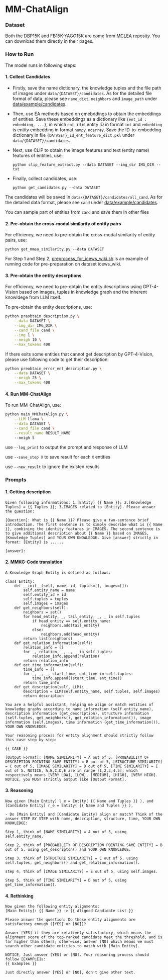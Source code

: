 # MM-ChatAlign

### Dataset

Both the DBP15K and FB15K-YAGO15K are come from [MCLEA](https://github.com/lzxlin/MCLEA) reposity. You can download them directly in their pages.



### How to Run

The model runs in following steps:

#### 1. Collect Candidates

- Firstly, save the name dictionary, the knowledge tuples and the file path of images under `data/{DATASET}/candidates`. As for the detailed file format of data, please see `name_dict`, `neighbors` and `image_path` under [data/example/candidates](data/example/candidates).

- Then, use EA methods based on emebddings to obtain the embeddings of entities. Save these embeddings as a dictionary like `{ent_id : embedding, ...}`, in which `ent_id` is entity ID in format `int` and `embedding` is entity embedding in format `numpy.ndarray`. Save the ID-to-embedding dictionary in file `{DATASET}_id_ent_feature_dict.pkl` under `data/{DATASET}/candidates`.

- Next, use CLIP to obtain the image features and text (entity name) features of entities, use:

  ```
  python clip_feature_extract.py --data DATASET --img_dir IMG_DIR --txt
  ```

- Finally, collect candidates, use:

  ```
  python get_candidates.py --data DATASET
  ```

The candidates will be saved in `data/{DATASET}/candidates/all_cand`. As for the detailed data format, please see `cand` under [data/example/candidates](data/example/candidates).

You can sample part of entities from `cand` and save them in other files

#### 2. Pre-obtain the cross-modal similarity of entity pairs

For efficiency, we need to pre-obtain the cross-modal similarity of entity pairs, use:

```
python get_mmea_similarity.py --data DATASET
```

For Step 1 and Step 2, [preprocess_for_icews_wiki.sh](preprocess_for_icews_wiki.sh) is an example of running code for pre-preparation on dataset icews_wiki.

#### 3. Pre-obtain the entity descrptions

For efficiency, we need to pre-obtain the entity descriptions using GPT-4-Vision based on images, tuples in knowledge graph and the inherent knowldege from LLM itself.

To  pre-obtain the entity descriptions, use:

```bash
python preobtain_description.py \
	--data DATASET \
    --img_dir IMG_DIR \
	--cand_file cand \
	--img 1 \
	--neigh 10 \
	--max_tokens 400
```

If there exits some entities that cannot get description by GPT-4-Vision, please use following code to get their description:

```bash
python preobtain_error_ent_description.py \
	--data DATASET \
	--neigh 25 \
	--max_tokens 400
```

#### 4. Run MM-ChatAlign

To run MM-ChatAlign, use:

```bash
python main_MMChatAlign.py \
	--LLM llama	\
	--data DATASET \
	--cand_file cand \
	--result_name RESULT_NAME
	--neigh 5
```

use `--log_print` to output the prompt and response of LLM

use `--save_step X` to save result for each `X` entities

use `--new_result` to ignore the existed results



### Prompts

#### 1. Getting description

```
Given following informations: 1.[Entity] {{ Name }}; 2.[Knowledge Tuples] = {{ Tuples }}; 3.IMAGES related to [Entity]. Please answer the question: 

[Question]: What is {{ Name }}? Please give a two-sentence brief introduction. The first sentence is to simply describe what is {{ Name }}, combining the identity features in IMAGES. The second sentence is to give additional description about {{ Name }} based on IMAGES, [Knowledge Tuples] and YOUR OWN KNOWLEDGE. Give [answer] strictly in format: [Entity] is ......

[answer]:
```

#### 2. MMKG-Code translation

```
A Knowledge Graph Entity is defined as follows: 

class Entity: 
	def __init__(self, name, id, tuples=[], images=[]):
		self.entity_name = name
		self.entity_id = id
		self.tuples = tuples
		self.images = images
	def get_neighbors(self):
		neighbors = set()
		for head_entity, _, tail_entity, _, _ in self.tuples
			if head_entity == self.entity_name:
				neighbors.add(tail_entity)
			else:
				neighbors.add(head_entity)
		return list(neighbors)
	def get_relation_information(self):
		relation_info = []
		for _, relation, _, _, _ in self.tuples:
			relation_info.append(relation)
		return relation_info
	def get_time_information(self):
		time_info = []
		for _, _, _, start_time, ent_time in self.tuples:
			time_info.append((start_time, ent_time))
		return time_info
	def get_description(self, LLM):
		description = LLM(self.entity_name, self.tuples, self.images)
		return description

You are a helpful assistant, helping me align or match entities of knowledge graphs according to name information (self.entity_name), description information (get_description), structure information (self.tuples, get_neighbors(), get_relation_information()), image information (self.images), time information (get_time_information()), YOUR OWN KNOWLEDGE.

Your reasoning process for entity alignment should strictly follow this case step by step:

{{ CASE }}

[Output Format]: [NAME SIMILARITY] = A out of 5, [PROBABILITY OF DESCRIPTION POINTING SAME ENTITY] = B out of 5, [STRUCTURE SIMILARITY] = C out of 5, [IMAGE SIMILARITY] = D out of 5, [TIME SIMILARITY] = E out of 5. NOTICE, A,B,C,D,E are in range [1,2,3,4,5], which respectively means [VERY LOW], [LOW], [MEDIUM], [HIGH], [VERY HIGH]. NOTICE, you MUST strictly output like [Output Format].
```

#### 3. Reasoning

```
Now given [Main Entity] l_e = Entity( {{ Name and Tuples }} ), and [Candidate Entity] r_e = Entity( {{ Name and Tuples }} ),

- Do [Main Entity] and [Candidate Entity] align or match? Think of the answer STEP BY STEP with name, description, structure, time, YOUR OWN KNOWLEDGE:

Step 1, think of [NAME SIMILARITY] = A out of 5, using self.entity_name. 

Step 2, think of [PROBABILITY OF DESCRIPTION POINTING SAME ENTITY] = B out of 5, using get_descripton() and YOUR OWN KNOWLEDGE.

Step 3, think of [STRUCTURE SIMILARITY] = C out of 5, using self.tuples, get_neighbors() and get_relation_information().

step 4, think of [IMAGE SIMILARITY] = E out of 5, using self.images.

Step 5, think of [TIME SIMILARITY] = D out of 5, using get_time_information().
```

#### 4. Rethinking

````
Now given the following entity alignments: 
[Main Entity]: {{ Name }} -> {{ Aligned Candidate List }}

Please answer the question: Do these entity alignments are satisfactory enough ([YES] or [NO])?

Answer [YES] if they are relatively satisfactory, which means the alignment score of the top-ranked candidate meet the threshold, and is far higher than others; otherwise, answer [NO] which means we must search other candidate entities to match with [Main Entity].

NOTICE, Just answer [YES] or [NO]. Your reasoning process should follow [EXAMPLE]s:
{{ Examples }}

Just directly answer [YES] or [NO], don't give other text.
````
